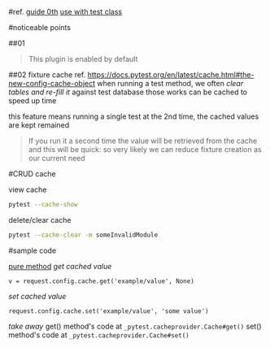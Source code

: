 #ref.
[guide 0th](https://docs.pytest.org/en/latest/cache.html)
[use with test class](https://docs.pytest.org/en/latest/fixture.html#using-fixtures-from-classes-modules-or-projects)

#noticeable points

##01
> This plugin is enabled by default

##02 fixture cache 
ref. https://docs.pytest.org/en/latest/cache.html#the-new-config-cache-object
when running a test method, we often *clear tables and re-fill it* against test database
those works can be cached to speed up time

this feature means running a single test at the 2nd time, the cached values are kept remained
> If you run it a second time the value will be retrieved from the cache and this will be quick:
so very likely we can reduce fixture creation as our current need


#CRUD cache

view cache
```bash
pytest --cache-show
```

delete/clear cache
```bash
pytest --cache-clear -m someInvalidModule
```


#sample code

[pure method](/test_pure_method.py)
*get cached value*
```
v = request.config.cache.get('example/value', None) 
```

*set cached value*
```
request.config.cache.set('example/value', 'some value') 
```

*take away*
get() method's code at `_pytest.cacheprovider.Cache#get()`
set() method's code at `_pytest.cacheprovider.Cache#set()`
